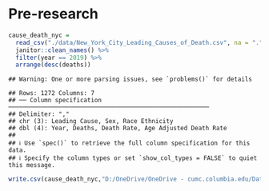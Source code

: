 Pre-research
================

``` r
cause_death_nyc = 
  read_csv("./data/New_York_City_Leading_Causes_of_Death.csv", na = ".") %>%
  janitor::clean_names() %>%
  filter(year == 2019) %>%
  arrange(desc(deaths))
```

    ## Warning: One or more parsing issues, see `problems()` for details

    ## Rows: 1272 Columns: 7
    ## ── Column specification ────────────────────────────────────────────────────────
    ## Delimiter: ","
    ## chr (3): Leading Cause, Sex, Race Ethnicity
    ## dbl (4): Year, Deaths, Death Rate, Age Adjusted Death Rate
    ## 
    ## ℹ Use `spec()` to retrieve the full column specification for this data.
    ## ℹ Specify the column types or set `show_col_types = FALSE` to quiet this message.

``` r
write.csv(cause_death_nyc,"D:/OneDrive/OneDrive - cumc.columbia.edu/Data Science R/p8105_fnp_NYCDeathCause/data/cause_death_nyc.csv", row.names = FALSE)
```
